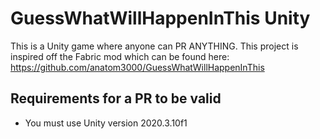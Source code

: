 # GuessWhatWillHappenInThis Unity

This is a Unity game where anyone can PR ANYTHING. This project is inspired off the Fabric mod which can be found here: https://github.com/anatom3000/GuessWhatWillHappenInThis

## Requirements for a PR to be valid

- You must use Unity version 2020.3.10f1
